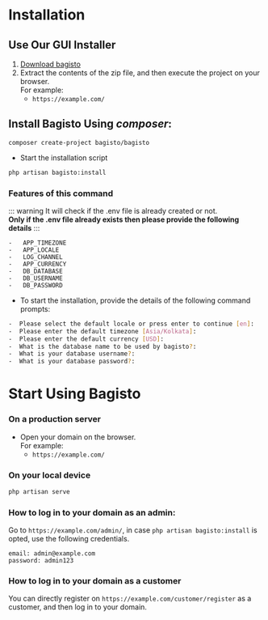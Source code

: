 # Installation

## Use Our GUI Installer
1. [Download bagisto](https://bagisto.com/en/download/)
2. Extract the contents of the zip file, and then execute the project on your browser.</br>For example:
    - `https://example.com/`

## Install Bagisto Using _composer_:
  
```
composer create-project bagisto/bagisto
```
 
- Start the installation script
```sh
php artisan bagisto:install
```

### Features of this command
::: warning
It will check if the .env file is already created or not.  
**Only if the .env file already exists then please provide the following details**
::: 

```
-   APP_TIMEZONE
-   APP_LOCALE
-   LOG_CHANNEL
-   APP_CURRENCY
-   DB_DATABASE
-   DB_USERNAME
-   DB_PASSWORD
```

- To start the installation, provide the details of the following command prompts: 
```sh
-  Please select the default locale or press enter to continue [en]: 
-  Please enter the default timezone [Asia/Kolkata]:
-  Please enter the default currency [USD]: 
-  What is the database name to be used by bagisto?: 
-  What is your database username?:
-  What is your database password?:
```

# Start Using Bagisto

### On a production server

- Open your domain on the browser.</br> For example:
    - `https://example.com/`

### On your local device

```sh
php artisan serve
```

### How to log in to your domain as an admin:

Go to `https://example.com/admin/`, in case `php artisan bagisto:install` is opted, use the following credentials.
```
email: admin@example.com
password: admin123
```

### How to log in to your domain as a customer
You can directly register on `https://example.com/customer/register` as a customer, and then log in to your domain.

